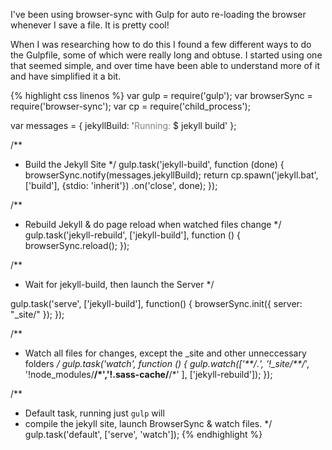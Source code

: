 ---
---
I've been using browser-sync with Gulp for auto re-loading the browser whenever I save a file. It is pretty cool!

When I was researching how to do this I found a few different ways to do the Gulpfile, some of which were really long and obtuse. I started using one that seemed simple, and over time have been able to understand more of it and have simplified it a bit.

 {% highlight css linenos %}
var gulp        = require('gulp');
var browserSync = require('browser-sync');
var cp          = require('child_process');

var messages = {
    jekyllBuild: '<span style="color: grey">Running:</span> $ jekyll build'
};

/**
 * Build the Jekyll Site
 */
gulp.task('jekyll-build', function (done) {
    browserSync.notify(messages.jekyllBuild);
    return cp.spawn('jekyll.bat', ['build'], {stdio: 'inherit'})
        .on('close', done);
});

/**
 * Rebuild Jekyll & do page reload when watched files change
 */
gulp.task('jekyll-rebuild', ['jekyll-build'], function () {
    browserSync.reload();
});

/**
 * Wait for jekyll-build, then launch the Server
 */

gulp.task('serve', ['jekyll-build'], function() {
    browserSync.init({
        server: "_site/"
    });
});

/**
 * Watch all files for changes, except the _site and other unneccessary folders
 */
gulp.task('watch', function () {
    gulp.watch(['**/*.*', '!_site/**/*', '!node_modules/**/*','!.sass-cache/**/*' ], ['jekyll-rebuild']);
});

/**
 * Default task, running just `gulp` will 
 * compile the jekyll site, launch BrowserSync & watch files.
 */
gulp.task('default', ['serve', 'watch']);
{% endhighlight %}
